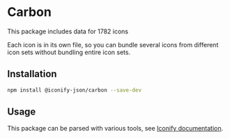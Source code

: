 # Carbon

This package includes data for 1782 icons

Each icon is in its own file, so you can bundle several icons from different icon sets without bundling entire icon sets.

## Installation

```bash
npm install @iconify-json/carbon --save-dev
```

## Usage

This package can be parsed with various tools, see [Iconify documentation](https://docs.iconify.design/icons/json.html).
